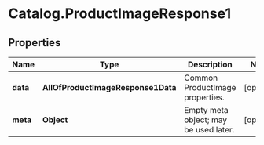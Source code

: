 # Catalog.ProductImageResponse1

## Properties
Name | Type | Description | Notes
------------ | ------------- | ------------- | -------------
**data** | **AllOfProductImageResponse1Data** | Common ProductImage properties. | [optional] 
**meta** | **Object** | Empty meta object; may be used later. | [optional] 
